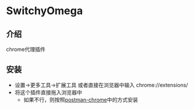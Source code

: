 # SwitchyOmega
## 介绍
chrome代理插件

## 安装
- 设置->更多工具->扩展工具 或者直接在浏览器中输入 chrome://extensions/
- 将这个插件直接拖入浏览器中
    - 如果不行，则按照[postman-chrome](/Skill/Postman-chrome.md)中的方式安装

